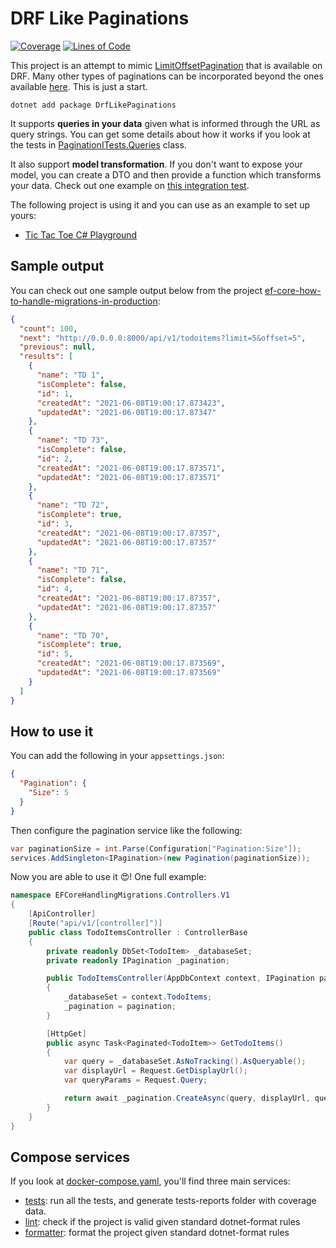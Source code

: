 # DRF Like Paginations

[![Coverage](https://sonarcloud.io/api/project_badges/measure?project=willianantunes_drf-like-paginations&metric=coverage)](https://sonarcloud.io/dashboard?id=willianantunes_drf-like-paginations)
[![Lines of Code](https://sonarcloud.io/api/project_badges/measure?project=willianantunes_drf-like-paginations&metric=ncloc)](https://sonarcloud.io/dashboard?id=willianantunes_drf-like-paginations)

This project is an attempt to mimic [LimitOffsetPagination](https://www.django-rest-framework.org/api-guide/pagination/#limitoffsetpagination) that is available on DRF. Many other types of paginations can be incorporated beyond the ones available [here](https://www.django-rest-framework.org/api-guide/pagination/#api-reference). This is just a start.

    dotnet add package DrfLikePaginations

It supports **queries in your data** given what is informed through the URL as query strings. You can get some details about how it works if you look at the tests in [PaginationITests.Queries](https://github.com/willianantunes/drf-like-paginations/blob/abdce3ab9293af95d923cf0b25634f555fad4aaa/tests/DrfLikePaginations/PaginationITests.cs#L218) class.

It also support **model transformation**. If you don't want to expose your model, you can create a DTO and then provide a function which transforms your data. Check out one example on [this integration test](https://github.com/willianantunes/drf-like-paginations/blob/67c5a14babcbfbd75ded8d603a9575a1bb15511a/tests/DrfLikePaginations/PaginationITests.cs#L354-L372).

The following project is using it and you can use as an example to set up yours:

- [Tic Tac Toe C# Playground](https://github.com/willianantunes/tic-tac-toe-csharp-playground)

## Sample output

You can check out one sample output below from the project [ef-core-how-to-handle-migrations-in-production](https://github.com/willianantunes/tutorials/tree/d19609a50605a8d519ade3a568995da66568b212/2021/XX/ef-core-how-to-handle-migrations-in-production):

```json
{
  "count": 100,
  "next": "http://0.0.0.0:8000/api/v1/todoitems?limit=5&offset=5",
  "previous": null,
  "results": [
    {
      "name": "TD 1",
      "isComplete": false,
      "id": 1,
      "createdAt": "2021-06-08T19:00:17.873423",
      "updatedAt": "2021-06-08T19:00:17.87347"
    },
    {
      "name": "TD 73",
      "isComplete": false,
      "id": 2,
      "createdAt": "2021-06-08T19:00:17.873571",
      "updatedAt": "2021-06-08T19:00:17.873571"
    },
    {
      "name": "TD 72",
      "isComplete": true,
      "id": 3,
      "createdAt": "2021-06-08T19:00:17.87357",
      "updatedAt": "2021-06-08T19:00:17.87357"
    },
    {
      "name": "TD 71",
      "isComplete": false,
      "id": 4,
      "createdAt": "2021-06-08T19:00:17.87357",
      "updatedAt": "2021-06-08T19:00:17.87357"
    },
    {
      "name": "TD 70",
      "isComplete": true,
      "id": 5,
      "createdAt": "2021-06-08T19:00:17.873569",
      "updatedAt": "2021-06-08T19:00:17.873569"
    }
  ]
}
```

## How to use it

You can add the following in your `appsettings.json`:

```json
{
  "Pagination": {
    "Size": 5
  }
}
```

Then configure the pagination service like the following:

```csharp
var paginationSize = int.Parse(Configuration["Pagination:Size"]);
services.AddSingleton<IPagination>(new Pagination(paginationSize));
```

Now you are able to use it 😍! One full example:

```csharp
namespace EFCoreHandlingMigrations.Controllers.V1
{
    [ApiController]
    [Route("api/v1/[controller]")]
    public class TodoItemsController : ControllerBase
    {
        private readonly DbSet<TodoItem> _databaseSet;
        private readonly IPagination _pagination;

        public TodoItemsController(AppDbContext context, IPagination pagination)
        {
            _databaseSet = context.TodoItems;
            _pagination = pagination;
        }

        [HttpGet]
        public async Task<Paginated<TodoItem>> GetTodoItems()
        {
            var query = _databaseSet.AsNoTracking().AsQueryable();
            var displayUrl = Request.GetDisplayUrl();
            var queryParams = Request.Query;

            return await _pagination.CreateAsync(query, displayUrl, queryParams);
        }
    }
}
```

## Compose services

If you look at [docker-compose.yaml](https://github.com/willianantunes/drf-like-paginations/blob/abdce3ab9293af95d923cf0b25634f555fad4aaa/docker-compose.yaml#L7-L30), you'll find three main services:

- [tests](https://github.com/willianantunes/drf-like-paginations/blob/fff46e8627c1bfd23fcc2ef7fe9e8663e6e87156/docker-compose.yaml#L7): run all the tests, and generate tests-reports folder with coverage data.
- [lint](https://github.com/willianantunes/drf-like-paginations/blob/fff46e8627c1bfd23fcc2ef7fe9e8663e6e87156/docker-compose.yaml#L15): check if the project is valid given standard dotnet-format rules
- [formatter](https://github.com/willianantunes/drf-like-paginations/blob/fff46e8627c1bfd23fcc2ef7fe9e8663e6e87156/docker-compose.yaml#L23): format the project given standard dotnet-format rules
